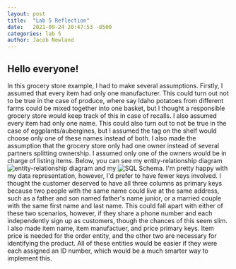 ```yaml
---
layout: post
title:  "Lab 5 Reflection"
date:   2021-09-24 20:47:53 -0500
categories: lab 5
author: Jacob Newland
---
```


## Hello everyone!

In this grocery store example, I had to make several assumptions.  Firstly, I assumed that every item had only one manufacturer.  This could turn out not to be true in the case of produce, where say Idaho potatoes from different farms could be mixed together into one basket, but I thought a responsible grocery store would keep track of this in case of recalls.  I also assumed every item had only one name.  This could also turn out to not be true in the case of eggplants/aubergines, but I assumed the tag on the shelf would choose only one of these names instead of both.  I also made the assumption that the grocery store only had one owner instead of several partners splitting ownership.  I assumed only one of the owners would be in charge of listing items.  Below, you can see my entity-relationship diagram
![entity-relationship diagram]({{site.baseurl}}/assets/Lab-5-ER-Diagram.png) and my
![SQL Schema.]({{site.baseurl}}/assets/Lab_5_SQL_Schema.png)  I'm pretty happy with my data representation, however, I'd prefer to have fewer keys involved.  I thought the customer deserved to have all three columns as primary keys because two people with the same name could live at the same address, such as a father and son named father's name junior, or a married couple with the same first name and last name.  This could fall apart with either of these two scenarios, however, if they share a phone number and each independently sign up as customers, though the chances of this seem slim.  I also made item name, item manufactuer, and price primary keys.  Item price is needed for the order entity, and the other two are necessary for identifying the product.  All of these entities would be easier if they were each assigned an ID number, which would be a much smarter way to implement this.  

<!-- I used this site, http://sgeos.github.io/github/jekyll/2016/08/30/adding_images_and_downloads_to_a_github_pages_jekyll_blog.html and this site, https://www.amitmerchant.com/make-image-clickable-jekyll/, to try to figure out how to add images successfully.  I'm not sure why they still don't work :(  ) -->
